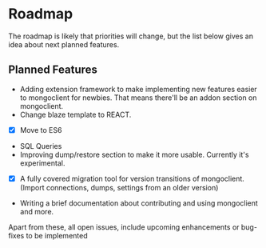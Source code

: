 # Roadmap

The roadmap is likely that priorities will change, but the list below gives an idea about next planned features.

## Planned Features

- Adding extension framework to make implementing new features easier to mongoclient for newbies. That means there'll be an addon section on mongoclient. 
- Change blaze template to REACT.
- [x] Move to ES6
- SQL Queries
- Improving dump/restore section to make it more usable. Currently it's experimental.
- [x] A fully covered migration tool for version transitions of mongoclient. (Import connections, dumps, settings from an older version) 
- Writing a brief documentation about contributing and using mongoclient and more. 

Apart from these, all open issues, include upcoming enhancements or bug-fixes to be implemented

